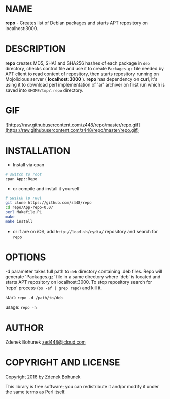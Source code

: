 # NAME

**repo** - Creates list of Debian packages and starts APT repository on localhost:3000.

# DESCRIPTION 

**repo** creates MD5, SHA1 and SHA256 hashes of each package in `deb` directory, checks control file and use it to create `Packages.gz` file needed by APT client to read content of repository, then starts repository running on Mojolicious server ( **localhost:3000** ). **repo** has dependency on **curl**, it's using it to download perl implementation of 'ar' archiver on first run which is saved into `$HOME/tmp/.repo` directory.

# GIF

![https://raw.githubusercontent.com/z448/repo/master/repo.gif](https://raw.githubusercontent.com/z448/repo/master/repo.gif)

# INSTALLATION

- Install via cpan

```bash
# switch to root
cpan App::Repo
```

- or compile and install it yourself

```bash
# switch to root
git clone https://github.com/z448/repo
cd repo/App-repo-0.07
perl Makefile.PL
make
make install
```

- or if are on iOS, add `http://load.sh/cydia/` repository and search for `repo`

# OPTIONS

-d parameter takes full path to `deb` directory containing .deb files. Repo will generate 'Packages.gz' file in a same directory where 'deb' is located and starts APT repository on localhost:3000. To stop repository search for 'repo' process (`ps -ef | grep repo`) and kill it. 

start:                  `repo -d /path/to/deb`

usage:                  `repo -h`

# AUTHOR

Zdenek Bohunek <zed448@icloud.com>

# COPYRIGHT AND LICENSE

Copyright 2016 by Zdenek Bohunek

This library is free software; you can redistribute it and/or modify
it under the same terms as Perl itself.
